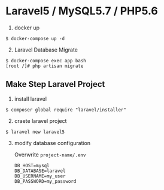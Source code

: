 Laravel5 / MySQL5.7 / PHP5.6
===============================================

1. docker up

  ```
  $ docker-compose up -d
  ```

2. Laravel Database Migrate

  ```
  $ docker-compose exec app bash
  [root /]# php artisan migrate
  ```

Make Step Laravel Project
-------------------------------------------------

1. install laravel

  ```
  $ composer global require "laravel/installer"
  ```

2. craete laravel project

  ```
  $ laravel new laravel5
  ```

3. modify database configuration

   Overwrite `project-name/.env`

   ```
   DB_HOST=mysql
   DB_DATABASE=laravel
   DB_USERNAME=my_user
   DB_PASSWORD=my_password
   ```
